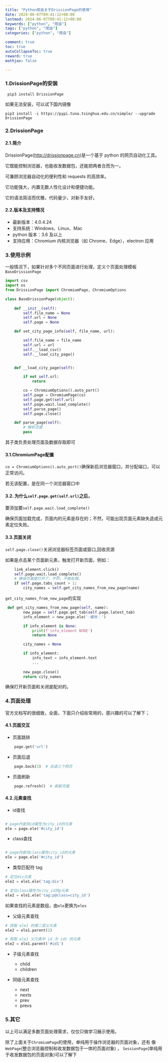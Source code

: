 ```yaml
---
title: "Python爬虫关于DrissionPage的使用"
date: 2024-06-07T09:41:12+08:00
lastmod: 2024-06-07T09:41:12+08:00
keywords: ["python", "爬虫"]
tags: ["python", "爬虫"]
categories: ["python", "爬虫"]

comment: true
toc: true
autoCollapseToc: true
reward: true
mathjax: false

---
```


<!--more-->

### 1.DrissionPage的安装

```shell
 pip3 install DrissionPage
```

如果无法安装，可以试下国内镜像

```shell
pip3 install -i https://pypi.tuna.tsinghua.edu.cn/simple/ --upgrade  DrissionPage
```


### 2.DrissionPage

#### 2.1.简介
DrissionPage(http://drissionpage.cn)是一个基于 python 的网页自动化工具。

它既能控制浏览器，也能收发数据包，还能把两者合而为一。

可兼顾浏览器自动化的便利性和 requests 的高效率。

它功能强大，内置无数人性化设计和便捷功能。

它的语法简洁而优雅，代码量少，对新手友好。

#### 2.2.版本及支持情况

* 最新版本：4.0.4.24
* 支持系统：Windows、Linux、Mac
* python 版本：3.6 及以上
* 支持应用：Chromium 内核浏览器（如 Chrome、Edge），electron 应用

### 3.使用示例

一般情况下，如果针对多个不同页面进行处理，定义个页面处理模板`BaseDrissionPage`

```python
import csv
import os
from DrissionPage import ChromiumPage, ChromiumOptions

class BaseDrissionPage(object):
    
    def __init__(self):
        self.file_name = None
        self.url = None
        self.page = None

    def set_city_page_info(self, file_name, url):

        self.file_name = file_name
        self.url = url
        self.__load_csv()
        self.__load_city_page()


    def __load_city_page(self):

        if not self.url:
            return

        co = ChromiumOptions().auto_port()
        self.page = ChromiumPage(co)
        self.page.get(self.url)
        self.page.wait.load_complete()
        self.parse_page()
        self.page.close()

    def parse_page(self):
        # 解析页面
        pass
```

其子类负责处理页面及数据存取即可

#### 3.1.ChromiumPage配置
`co = ChromiumOptions().auto_port()`确保新启浏览器窗口，并分配端口，可以正常访问。

若无该配置，是在同一个浏览器窗口中

#### 3.2. 为什么`self.page.get(self.url)`之后，

要添加要`self.page.wait.load_complete()`

确保页面加载完成，页面内的元素是存在的；不然，可能出现页面元素缺失造成元素定位失败。


#### 3.3.页面关闭

`self.page.close()`关闭浏览器标签页面或窗口,回收资源

如果是点击某个页面新元素，触发打开新页面，例如：

```python
    link_element.click()
    self.page.wait.load_complete()
    # 确保页面是打开了，不然，不做处理。
    if self.page.tabs_count > 1:
        city_names = self.get_city_names_from_new_page(name)

```
`get_city_names_from_new_page`的实现

```python
 def get_city_names_from_new_page(self, name):
        new_page = self.page.get_tab(self.page.latest_tab)
        info_element = new_page.ele('·城市：')

        if info_element is None:
            print(f'info_element NONE')
            return None

        city_names = None

        if info_element:
            info_text = info_element.text
            ...
            
        new_page.close()
        return city_names

```

确保打开新页面和关闭是配对的。

### 4.页面处理

官方文档写的很细致，全面，下面只介绍些常用的，感兴趣的可以了解下；

#### 4.1.页面交互

* 页面跳转

```python
    page.get('url')
```

* 页面后退

```python
    page.back(3)  # 后退三个网页
```

* 页面刷新

```python
    page.refresh()  # 刷新页面
```

#### 4.2.元素查找

* id查找

```python

# page内查找id属性为city_id的元素
ele = page.ele('#city_id')  

```

* class查找
```python

# page内查找class属性city_id的元素
ele = page.ele('#city_id')
```

* 类型匹配符 tag

```python
# 定位div元素
ele2 = ele1.ele('tag:div')

# 定位class属性为city_id的p元素
ele2 = ele1.ele('tag:p@class=city_id')

```

如果查找的元素是数组，由`ele`更换为`eles`

* 父级元素查找
```python
# 获取 ele1 的第二层父元素
ele2 = ele1.parent(2)

# 获取 ele1 父元素中 id 为 id1 的元素
ele2 = ele1.parent('#id1')
```

* 子级元素查找
    * child
    * children


* 同级元素查找
  * next
  * nexts
  * prev
  * prevs

### 5.其它

以上可以满足多数页面处理需求，仅仅只做学习展示使用。

除了上面关于`ChromiumPage`的使用，单纯用于操作浏览器的页面对象，还有
像`WebPage`(整合浏览器控制和收发数据包于一体的页面对象) ， `SessionPage`(单纯用于收发数据包的页面对象)可以了解下






